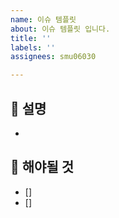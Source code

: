 ```yaml
---
name: 이슈 템플릿
about: 이슈 템플릿 입니다.
title: ''
labels: ''
assignees: smu06030

---
```


## 🚀 설명
-

## 📌 해야될 것
- []
- []
